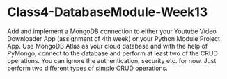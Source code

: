 # Class4-DatabaseModule-Week13

Add and implement a MongoDB connection to either your Youtube Video Downloader App (assignment of 4th week) or your Python Module Project App. 
Use MongoDB Atlas as your cloud database and with the help of PyMongo, connect to the database and perform at least two of the CRUD operations.
You can ignore the authentication, security etc. for now. Just perform two different types of simple CRUD operations.
